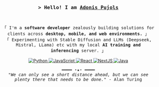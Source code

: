 <!-- https://github.com/adonispujols -->
<!-- September 17, 2025 -->

<!-- Profile Views Counter -->
<!-- ![Profile views](https://gpvc.arturio.dev/adonispujols?v=3) -->

<!-- Title -->
<h3 align="center">
        <samp>&gt; Hello! I am
                <b><a target="_blank" href="https://adonispujols.github.io/">Adonis Pujols</a></b>
        </samp>
</h3>
<br>

<p align="center">
        <!-- Intro -->
        <samp>
                「 I'm a <b>software developer</b> zealously building solutions for clients across <b>desktop, mobile, and web environments.</b> 」
                <br>
                「 Experimenting with Stable Diffusion and LLMs (Deepseek, Mistral, LLama) etc with my local <b>AI training and inferencing</b> server. 」
                <br>
                <br>
        </samp>
        <!-- Technologies -->
        <!-- Python -->
        <a href="https://github.com/adonispujols?tab=repositories" target="_blank"><img alt="Python"
                        src="https://img.shields.io/badge/python-3670A0?style=flat-square&logo=python&logoColor=ffdd54">
        </a>
        <!-- JavaScript -->
        <a href="https://github.com/adonispujols?tab=repositories" target="_blank"><img alt="JavaScript"
                        src="https://img.shields.io/badge/-JavaScript-F7DF1E?style=flat-square&logo=JavaScript&logoColor=white">
        </a>
        <!-- React -->
        <a href="https://github.com/adonispujols?tab=repositories" target="_blank"><img alt="React"
                        src="https://img.shields.io/badge/-React-02cdf1?style=flat-square&logo=React&logoColor=white">
        </a>
        <!-- NextJS -->
        <a href="https://github.com/adonispujols?tab=repositories" target="_blank"><img alt="NextJS"
                        src="https://img.shields.io/badge/-NextJS-white?style=flat-square&logo=Next.js&logoColor=black">
        </a>
        <!-- Java -->
        <a href="https://github.com/adonispujols?tab=repositories" target="_blank"><img alt="Java"
                        src="https://img.shields.io/badge/Java-ED8B00?style=for-the-badge&logo=openjdk&logoColor=white">
        </a>
</p>

<!-- Footer -->
<samp>
    <p align="center">
        ════ ⋆★⋆ ════
        <br>
        <em>"We can only see a short distance ahead, but we can see plenty there that needs to be done."</em> - Alan Turing      
    </p>
</samp>
